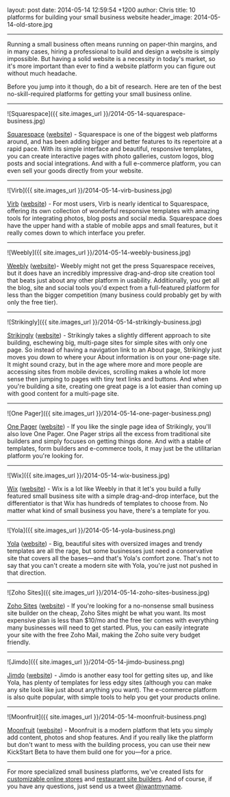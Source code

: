 layout: post
date: 2014-05-14 12:59:54 +1200
author: Chris
title: 10 platforms for building your small business website
header_image: 2014-05-14-old-store.jpg

----

<!-- excerpt -->

Running a small business often means running on paper-thin margins, and in many cases, hiring a professional to build and design a website is simply impossible. But having a solid website is a necessity in today's market, so it's more important than ever to find a website platform you can figure out without much headache.

Before you jump into it though, do a bit of research. Here are ten of the best no-skill-required platforms for getting your small business online.

<!-- /excerpt -->

***

![Squarespace]({{ site.images_url }}/2014-05-14-squarespace-business.jpg)

[Squarespace](https://iwantmyname.com/features/applications/custom-domain-apps/websites/squarespace-build-your-website-with-own-url) ([website](http://www.squarespace.com/)) - Squarespace is one of the biggest web platforms around, and has been adding bigger and better features to its repertoire at a rapid pace. With its simple interface and beautiful, responsive templates, you can create interactive pages with photo galleries, custom logos, blog posts and social integrations. And with a full e-commerce platform, you can even sell your goods directly from your website. 

***

![Virb]({{ site.images_url }}/2014-05-14-virb-business.jpg)

[Virb](https://iwantmyname.com/services/website-builder/virb-custom-domain) ([website](http://virb.com/)) - For most users, Virb is nearly identical to Squarespace, offering its own collection of wonderful responsive templates with amazing tools for integrating photos, blog posts and social media. Squarespace does have the upper hand with a stable of mobile apps and small features, but it really comes down to which interface you prefer.

***

![Weebly]({{ site.images_url }}/2014-05-14-weebly-business.jpg)

[Weebly](https://iwantmyname.com/features/applications/custom-domain-apps/websites/weebly-create-free-website-with-own-address) ([website](http://www.weebly.com/))- Weebly might not get the press Squarespace receives, but it does have an incredibly impressive drag-and-drop site creation tool that beats just about any other platform in usability. Additionally, you get all the blog, site and social tools you'd expect from a full-featured platform for less than the bigger competition (many business could probably get by with only the free tier).

***

![Strikingly]({{ site.images_url }}/2014-05-14-strikingly-business.jpg)

[Strikingly](https://iwantmyname.com/services/website-builder/strikingly-custom-domain) ([website](https://www.strikingly.com/)) - Strikingly takes a slightly different approach to site building, eschewing big, multi-page sites for simple sites with only one page. So instead of having a navigation link to an About page, Strikingly just moves you down to where your About information is on your one-page site. It might sound crazy, but in the age where more and more people are accessing sites from mobile devices, scrolling makes a whole lot more sense then jumping to pages with tiny text links and buttons. And when you're building a site, creating one great page is a lot easier than coming up with good content for a multi-page site.

***

![One Pager]({{ site.images_url }}/2014-05-14-one-pager-business.png)

[One Pager](https://iwantmyname.com/services/website-builder/onepage-business-websites) ([website](http://onepagerapp.com/)) - If you like the single page idea of Strikingly, you'll also love One Pager. One Pager strips all the excess from traditional site builders and simply focuses on getting things done. And with a stable of templates, form builders and e-commerce tools, it may just be the utilitarian platform you're looking for.

***

![Wix]({{ site.images_url }}/2014-05-14-wix-business.jpg)

[Wix](https://iwantmyname.com/features/applications/custom-domain-apps/websites/wix-make-flash-website-own-url) ([website](http://www.wix.com/)) - Wix is a lot like Weebly in that it let's you build a fully featured small business site with a simple drag-and-drop interface, but the differentiator is that Wix has hundreds of templates to choose from. No matter what kind of small business you have, there's a template for you. 

***

![Yola]({{ site.images_url }}/2014-05-14-yola-business.png)

[Yola](https://iwantmyname.com/features/applications/custom-domain-apps/websites/customise-yola-with-personal-url) ([website](https://www.yola.com/)) - Big, beautiful sites with oversized images and trendy templates are all the rage, but some businesses just need a conservative site that covers all the bases—and that's Yola's comfort zone. That's not to say that you can't create a modern site with Yola, you're just not pushed in that direction.

***

![Zoho Sites]({{ site.images_url }}/2014-05-14-zoho-sites-business.jpg)

[Zoho Sites](https://iwantmyname.com/services/website-builder/register-domain-zoho-sites) ([website](https://www.zoho.com/sites/)) - If you're looking for a no-nonsense small business site builder on the cheap, Zoho Sites might be what you want. Its most expensive plan is less than $10/mo and the free tier comes with everything many businesses will need to get started. Plus, you can easily integrate your site with the free Zoho Mail, making the Zoho suite very budget friendly.

***

![Jimdo]({{ site.images_url }}/2014-05-14-jimdo-business.png)

[Jimdo](https://iwantmyname.com/services/website-builder/jimdo-custom-domain) ([website](http://www.jimdo.com/)) - Jimdo is another easy tool for getting sites up, and like Yola, has plenty of templates for less edgy sites (although you can make any site look like just about anything you want). The e-commerce platform is also quite popular, with simple tools to help you get your products online.

***

![Moonfruit]({{ site.images_url }}/2014-05-14-moonfruit-business.png)

[Moonfruit](https://iwantmyname.com/features/applications/custom-domain-apps/websites/moonfruit-simple-website-builder) ([website](http://www.moonfruit.com/)) - Moonfruit is a modern platform that lets you simply add content, photos and shop features. And if you really like the platform but don't want to mess with the building process, you can use their new KickStart Beta to have them build one for you—for a price.

***

For more specialized small business platforms, we've created lists for [customizable online stores](https://iwantmyname.com/blog/2013/11/13-platforms-for-creating-a-customizable-online-store.html) and [restaurant site builders](https://iwantmyname.com/blog/2014/07/platforms-for-building-restaurant-websites.html). And of course, if you have any questions, just send us a tweet [@iwantmyname](https://twitter.com/iwantmyname).
